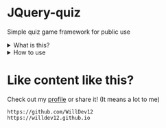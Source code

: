 # JQuery-quiz
Simple quiz game framework for public use
<br>
<details>
  <summary>
    What is this?
  </summary>
  <br>
  <p>This repo is source code for a customizable quiz game based on popular options (<a href="kahoot.com">Kahoot</a>, <a href="gimkit.com">Gimkit</a>, etc.)</p>
</details>
<details>
  <summary>
    How to use
  </summary>
  <br>
  This repo is not much for use as it is experimentation. <br> In <code>index.js</code>, you will see a json schema near the top of the file.  To edit questions, simply add or remove items from the schema.  <strong>PLEASE NOTE: Every question must have four answers otherwise the program will return an error.</strong>
</details>

<h1>Like content like this?</h1>

Check out my [profile](https://github.com/WillDev12) or share it! (It means a lot to me)<br>

```
https://github.com/WillDev12
https://willdev12.github.io
```
